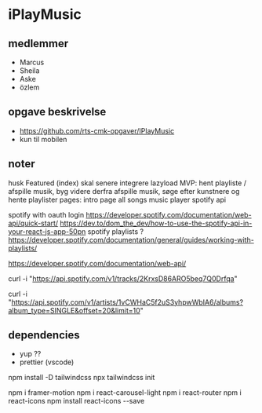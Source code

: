 # iPlayMusic

## medlemmer

- Marcus
- Sheila
- Aske
- özlem

## opgave beskrivelse

- https://github.com/rts-cmk-opgaver/IPlayMusic
- kun til mobilen

## noter

husk Featured (index) skal senere integrere lazyload
MVP:
  hent playliste / afspille musik, byg videre derfra
  afspille musik, søge efter kunstnere og hente playlister
  pages:
    intro page
    all songs
    music player
spotify api

spotify with oauth login
  https://developer.spotify.com/documentation/web-api/quick-start/
  https://dev.to/dom_the_dev/how-to-use-the-spotify-api-in-your-react-js-app-50pn
spotify playlists ?
  https://developer.spotify.com/documentation/general/guides/working-with-playlists/

https://developer.spotify.com/documentation/web-api/

curl -i "https://api.spotify.com/v1/tracks/2KrxsD86ARO5beq7Q0Drfqa"

curl -i "https://api.spotify.com/v1/artists/1vCWHaC5f2uS3yhpwWbIA6/albums?album_type=SINGLE&offset=20&limit=10"

## dependencies

- yup ??
- prettier (vscode)

npm install -D tailwindcss
npx tailwindcss init

npm i framer-motion
npm i react-carousel-light
npm i react-router
npm i react-icons
npm install react-icons --save